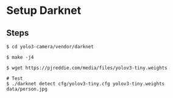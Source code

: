 # Setup Darknet

## Steps

```console
$ cd yolo3-camera/vendor/darknet

$ make -j4

$ wget https://pjreddie.com/media/files/yolov3-tiny.weights

# Test
$ ./darknet detect cfg/yolov3-tiny.cfg yolov3-tiny.weights data/person.jpg

```